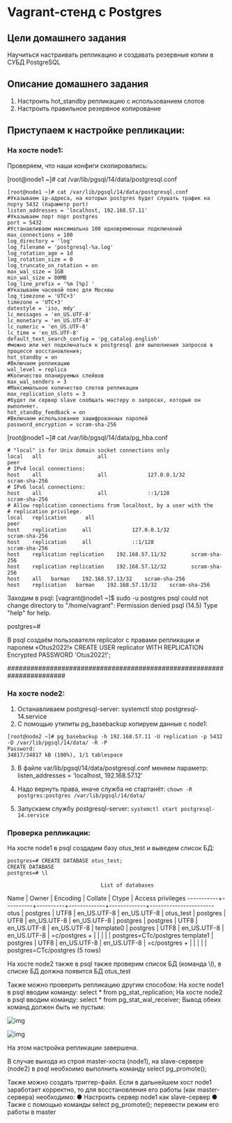 # Vagrant-стенд c Postgres

## Цели домашнего задания
Научиться настраивать репликацию и создавать резервные копии в СУБД PostgreSQL

## Описание домашнего задания
1) Настроить hot_standby репликацию с использованием слотов
2) Настроить правильное резервное копирование


## Приступаем к настройке репликации: 
### На хосте node1:

Проверяем, что наши конфиги скопировались:

[root@node1 ~]# cat /var/lib/pgsql/14/data/postgresql.conf
```
[root@node1 ~]# cat /var/lib/pgsql/14/data/postgresql.conf
#Указываем ip-адреса, на которых postgres будет слушать трафик на порту 5432 (параметр port)
listen_addresses = 'localhost, 192.168.57.11'
#Указываем порт порт postgres
port = 5432
#Устанавливаем максимально 100 одновременных подключений
max_connections = 100
log_directory = 'log'
log_filename = 'postgresql-%a.log'
log_rotation_age = 1d
log_rotation_size = 0
log_truncate_on_rotation = on
max_wal_size = 1GB
min_wal_size = 80MB
log_line_prefix = '%m [%p] '
#Указываем часовой пояс для Москвы
log_timezone = 'UTC+3'
timezone = 'UTC+3'
datestyle = 'iso, mdy'
lc_messages = 'en_US.UTF-8'
lc_monetary = 'en_US.UTF-8'
lc_numeric = 'en_US.UTF-8'
lc_time = 'en_US.UTF-8'
default_text_search_config = 'pg_catalog.english'
#можно или нет подключаться к postgresql для выполнения запросов в процессе восстановления;
hot_standby = on
#Включаем репликацию
wal_level = replica
#Количество планируемых слейвов
max_wal_senders = 3
#Максимальное количество слотов репликации
max_replication_slots = 3
#будет ли сервер slave сообщать мастеру о запросах, которые он выполняет.
hot_standby_feedback = on
#Включаем использование зашифрованных паролей
password_encryption = scram-sha-256

```
[root@node1 ~]# cat /var/lib/pgsql/14/data/pg_hba.conf
```# TYPE  DATABASE        USER            ADDRESS                 METHOD
# "local" is for Unix domain socket connections only
local   all                  all                                                peer
# IPv4 local connections:
host    all                  all             127.0.0.1/32              scram-sha-256
# IPv6 local connections:
host    all                  all             ::1/128                       scram-sha-256
# Allow replication connections from localhost, by a user with the
# replication privilege.
local   replication      all                                                peer
host    replication     all             127.0.0.1/32               scram-sha-256
host    replication     all             ::1/128                        scram-sha-256
host    replication replication    192.168.57.11/32        scram-sha-256
host    replication replication    192.168.57.12/32        scram-sha-256
host    all   barman    192.168.57.13/32    scram-sha-256
host    replication   barman    192.168.57.13/32    scram-sha-256
```
 
Заходим в psql:
[vagrant@node1 ~]$ sudo -u postgres psql
could not change directory to "/home/vagrant": Permission denied
psql (14.5)
Type "help" for help.

postgres=# 

В psql создаём пользователя replicator c правами репликации и паролем «Otus2022!»
CREATE USER replicator WITH REPLICATION Encrypted PASSWORD 'Otus2022!';


#######################################################################

### На хосте node2:
1) Останавливаем postgresql-server: systemctl stop postgresql-14.service
2) С помощью утилиты pg_basebackup копируем данные с node1:

```
[root@node2 ~]# pg_basebackup -h 192.168.57.11 -U replication -p 5432 -D /var/lib/pgsql/14/data/ -R -P
Password:
34817/34817 kB (100%), 1/1 tablespace

```

3) В файле var/lib/pgsql/14/data/postgresql.conf меняем параметр:
listen_addresses = 'localhost, 192.168.57.12'

4) Надо вернуть права, иначе служба не стартанёт: 
```chown -R postgres:postgres /var/lib/pgsql/14/data/```

5) Запускаем службу postgresql-server: ```systemctl start postgresql-14.service```

### Проверка репликации:
На хосте node1 в psql создадим базу otus_test и выведем список БД:

```
postgres=# CREATE DATABASE otus_test;
CREATE DATABASE
postgres=# \l
```
                                  List of databases
   Name    |  Owner   | Encoding |   Collate   |    Ctype    |   Access privileges
-----------+----------+----------+-------------+-------------+-----------------------
 otus      | postgres | UTF8     | en_US.UTF-8 | en_US.UTF-8 |
 otus_test | postgres | UTF8     | en_US.UTF-8 | en_US.UTF-8 |
 postgres  | postgres | UTF8     | en_US.UTF-8 | en_US.UTF-8 |
 template0 | postgres | UTF8     | en_US.UTF-8 | en_US.UTF-8 | =c/postgres          +
           |          |          |             |             | postgres=CTc/postgres
 template1 | postgres | UTF8     | en_US.UTF-8 | en_US.UTF-8 | =c/postgres          +
           |          |          |             |             | postgres=CTc/postgres
(5 rows)


На хосте node2 также в psql также проверим список БД (команда \l), в списке БД должна появится БД
otus_test


Также можно проверить репликацию другим способом:
На хосте node1 в psql вводим команду: select * from pg_stat_replication;
На хосте node2 в psql вводим команду: select * from pg_stat_wal_receiver;
Вывод обеих команд должен быть не пустым:

![img](Image1.png)

![img](Image2.png)

На этом настройка репликации завершена.

В случае выхода из строя master-хоста (node1), на slave-сервере (node2) в psql необхоимо выполнить
команду select pg_promote();

Также можно создать триггер-файл.
Если в дальнейшем хост node1 заработает корректно, то для восстановления его работы (как master-сервера) необходимо:
● Настроить сервер node1 как slave-сервер
● Также с помощью команды select pg_promote(); перевести режим его работы в master
